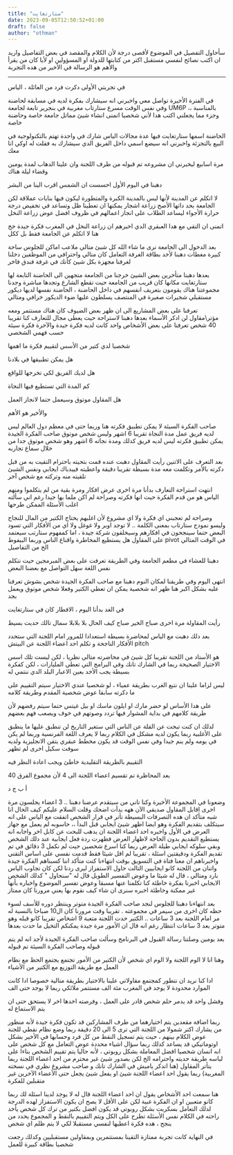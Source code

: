 ```yaml
---
title: "ستارتغايت"
date: 2023-09-05T12:50:52+01:00
draft: false
author: "othman"
---
```


سأحاول التفصيل في الموضوع لأقصى درجة لأن الكلام والمقصد في بعض التفاصيل واريد ان اكتب نصائح لنفسي مستقبل اكتر من كتابتها للدولة او المسؤولين او لأيا كان من يقرأ
والأهم هو الرسالة في الأخير من هده التجربة

---

في تجربتي الأولى دكرت فرد من العائلة ، الياس

في الفترة الأخيرة تواصل معي واخبرني انه سيشارك بفكرة لديه في مسابقة لحاضنة وفي نفس الوقت مسرع ستارتاب مغربية في بنجرير تابعة لجامعة UM6P
،، بالمناسبة وجزء مما يجعلني اكتب هدا لأني شخصيا اتمنى انشاء شيئ مماتل جامعة خاصة وحاضنة خاصة

الحاضنة اسمها ستارتغايت فيها عدة مجالات الياس شارك في واحدة تهتم بالتكنولوجية في البيع بالتجزئة
واخبرني انه سيضع اسمي داخل الفريق الدي سيشارك به فقلت له اوكي انا معك

مرة اسابيع ليخبرني ان مشروعه تم قبوله من طرف اللجنة وان علينا الدهاب لمدة يومين وقضاء ليلة هناك

دهبنا في اليوم الأول احسست ان الشمس اقرب الينا من البشر

لا اتكلم عن المدينة لأنها ليس بالمدينة الكبرة والمتطورة ليكون فيها بنايات عملاقة لكن الجامعة بحد داتها
الأصح زراعة اشجار يمكنها ان تعطينا ظل وتساعد في تخفيض درجة حرارة الأجواء ليساعد الطلاب على انجاز اعمالهم في ظروف افضل عوض زراعة النخل

اتمنى ان التقي مع هدا العبقري الدي اخبرهم ان زراعة النخل في المغرب فكرة جيدة خخ هنا لا اتكلم عن الجامعة فقط بل ككل

بعد الدخول الى الجامعة نرى ما شاء الله كل شيئ متالي ملاعب اماكن للجلوس ساحة كبيرة مغطات دهبنا لأخد بطاقة الغرفة
التعامل كان متالي واحترافي من الموظفين دخلنا لغرفنا مجهزة بكل شيئ كأنك في غرفة فندق فاخر

بعدها دهبنا متأخرين بعض الشيئ خرجنا من الجامعة متجهين الى الحاضنة التابعة لها ستارتغايت مكانها كان قريب من الجامعة
حيت تقطع الشارع وتجدها مباشرة وجدنا مجموعتنا هناك يقومون بتعريف انفسهم في داخل الحاضنة ، الحاضنة نفسها لديها ديكور مستقبلي شجيرات صغيرة في المنتصف يسلطون عليها ضوء الديكور خرافي ومتالي

تعرفنا على بعض المشاريع الى ان ظهر بعض الضيوف كان هناك مستتمر ومعه مؤتر\مقاول لن ادكر الأسماء
بعدها دهبنا لاستراحة حيت يعطى مجال للتعارف كنا تقريبا 40 شخص تعرفنا على بعض الأشخاص واحد كانت لديه فكرة جيدة والآخرة فكرة سيئة حسب فهمي الشخصي

شخصيا لدي كتير من الأسس لتقييم فكرة ما اهمها

هل يمكن تطبيقها في بلادنا

هل لديك الفريق لكي تخرجها للواقع

كم المدة التي تستطيع فيها النجاة

هل المقاول موتوق وسيعمل حتما لانجاز العمل

والأخير هو الأهم

صاحب الفكرة السيئة لا يمكن تطبيق فكرته هنا وربما حتى في معظم دول العالم ليس لديه فريق عمل مدة النجاة تقريبا 6 اشهر وليس شخص موتوق
صاحب الفكرة الجيدة يمكن تطبيق فكرته ليس لديه فريق كدلك ومدة نجاته 6 اشهر وهو شخص موتوق جدا من خلال سماع تجاربه

بعد التعرف على الاتنين رأيت المقاول دهبت عنده قمت بتحيته باحترام التقيت به من قبل دكرته بالأمر وتكلمت معه مدة بسيطة تقريبا دقيقة واعطيته فييدباك ايجابي ونفس الشيئ تلقيته منه وتركته مع شخص آخر

انتهت استراحة التعارف بدأنا مرة اخرى عرض افكار ومرة بقية من لم يتكلموا ومنهم الياس هو من قدم الفكرة حيت انها فكرته وصراحة لم اكن ملما بها جيدا رغم اني سألته اغلب الأسئلة الممكن طرحها

وصراحة لم تعجبني اي فكرة ولا اي مشروع لأن اغلبهم يحتاج الكتير من المال للنجاح وليسو نمودج ستارتاب
بمعنى الكلمة .. لا توجد اوبر ولا غوغل ولا اي من الأفكار التي تسود
البعض حتما سينجحون في افكارهم وسيخلقون شركة جيدة ، اما كمفهوم ستارتب سيعتمد على المقاول هل يستطيع المخاطرة واقناع الناس وربما البيفوط pivot في الوقت المتالي الخ من التفاصيل

دهبنا للعشاء في مطعم الجامعة وفي الطريقة تعرفت على بعض المبرمجين حيت نتكلم نفس اللغة سهل التواصل مع بعضنا البعض

انتهى اليوم وفي طريقنا لمكان النوم دهبنا مع صاحب الفكرة الجيدة شخص بشوش تعرفنا عليه بشكل اكبر هنا ظهر انه شخصية يمكن ان تعطي الكتير وفعلا شخص موتوق ويعمل بجد

في الغد بدأنا اليوم ، الافطار كان في ستارتغايت

رأيت المقاولة مرة اخرى صباح الخير صباح كيف الحال بلا بلابلا سمال تالك حديت بسيط

بعد دلك دهبت مع الياس لمحاضرة بسيطة استعدادا للمرور امام اللجنة التي ستحدد الأفكار الناجحة و تكلم احد اعضاء اللجنة عن البيتش pitch

هو الأستاد من اللجنة تقريبا كل شيئ في محاضرته متالي نظريا ، لكن ليست تلك اسس الاختيار الصحيحة
ربما في الشارك تانك وفي البرامج التي تعطي المليارات ، لكن كفكرة بسيطة يجب الأخد بعين الاعبار البلد الدي ننتمي له

ليس لزاما علينا ان نتبع الغرب بطريقة عمياء ، لو شخصيا عندي الاختيار سيتم التقييم على ما دكرته سابقا عوض شخصية المقدم وطريقة كلامه

على هدا الأساس لو حضر مارك او ايلون ماسك او بيل غيتس حتما سيتم رفضهم لأن طريقة كلامهم في بداية المشوار فيها تردد وصوتهم في خوف ويصعب فهم بعضهم

لدلك ان كنت تبحت عن القلة عن الناس التي ستغير التاريخ لن تنطبق عليها ما ينطبق على الأغلبية ربما يكون لديه مشكل في الكلام ربما لا يعرف اللغة الفرنسية وربما لم يكن في يومه ولم ينم جيدا وفي نفس الوقت قد يكون مخطط عبقري يتقن الانجليزية ولديه سوفت سكيل اخرى لم تظهر

التقييم بالطريقة التقليدية خاطئ ويجب اعادة النظر فيه

بعد المحاظرة تم تقسيم اعضاء اللجنة الى 4 لأن مجموع الفرق 40

أ ب ج د

وضعونا في المجموعة الأخيرة وكنا تاني من سيتقدم عرضنا
دهبنا .. 3 اعضاء يجلسون مرة اخرى اقابل المقاول صديقي الآن ههه بدأت اضحك وقلت السلام عليكم كيف الحال
انا شبه متأكد ان هده التصرفات البسيطة تأتر في قرار الشخص
اتفقت مع الياس على انه سيتكلف بتقديم الفكرة وهو ايضا اظهر شيئ ايجابي قبل البدأ ،، حاسوبه لم يعمل مع جهاز العرض في الأول
واخبره احد اعضاء اللجنة ان يدهب للبحت عن كابل اخر واجابه انه يستطيع التقديم بدون الحاجة لاظهار العرض فظهرت ردة فعل ايجابية عند دلك الشخص
وبقي سلوكه ايجابي طيلة العرض
ربما كنا اسرع شخصين حيت لم نكمل 3 دقائق في تم تقديم الفكرة ودقيقتين اسئلة ، تقريبا لم اقل شيئا فقط قدمت نفسي على اساس التقني واخبرناهم ان معنا فتاة في التسويق
بوقت انتهاءنا كنت متأكد اننا كسبناهم الفكرة جيدة واتنان من اللجنة كانو ايجابيين التالت حاول الاستفزاز ليرى ردنا لكن كان تجاوب الياس بارد ومتالي ، قال له شيئا ما وعوض التفسير الطويل قال له "سنحاول " كدلك الشخص الايجابي اخبرنا بفكرة خاطئة كنا تكلمنا عنها مسبقا وعوض تفسير الموضوع واخباره بأنها غير ممكنة وخاطئة اخبره سنرى ان شاء كيف نقوم بها يعني مرورنا كان ممتاز

بعد انتهاءنا دهبنا للجلوس لنجد صاحب الفكرة الجيدة متوتر وينتظر دوره للأسف لسوء حظه كان اخرى من سيمر في مجموعته . تقريبا وقت مرورنا كان ال10 صباحا بالنسبة له مر امام اللجنة بعد 3 ساعات .. الكتير حدت اللجنة متعبة 9 اشخاص تقريبا كانو قبله وهو متوتر بعد 3 ساعات انتظار
رغم انه قال ان الأمور مرة جيدة يمكنكم التخيل ما حدت بعدها

بعد يومين وصلتنا رسالة القبول في البرنامج وسألت صاحب الفكرة الجيدة لأجد انه لم يتم قبوله
وصاحب الفكرة السيئة تم قبوله

وهنا انا لا الوم اللجنة ولا الوم اي شخص لأن الكتير من الأمور تجتمع
يجتمع الحظ مع نظام العمل مع طريقة التوزيع مع الكتير من الأشياء

ادا كنا نريد ان نتطور كمجتمع مقاولاتي علينا بالاختيار بطريقة متالية خصوصا ادا كانت الموارد محدودة
لا يوجد في المغرب مئة الف مستتمر ملائكي ربما لا يوجد حتى الف

وفشل واحد قد يدمر حلم شخص قادر على العمل ، وفرصته اخدها اخر لا يستحق حتى ان يتم الاستماع له

ربما اضافة مقعدين يتم اختيارهما من طرف المشاركين قد تكون فكرة جيدة لأنه منظور من يشارك اكتر شمولا من اللجنة التي ترى 5 الى 20 دقيقة
ربما وضع نظام نقطي للجنة عوض الكلام بينهم ، حيت يتم تسجيل النقط من كل فرد وحسابها في الأخير بشكل اوتوماتيكي قد يساعد
كدلك ربما سؤال اشياء محددة عوض التعامل مع كل شخص على انه انسان
شخصيا افضل المعاملة بشكل روبوتي ، لأنه حاليا يتم تقييم الشخص بناءا على لباسه طريقة حديته واحترامه الخ
لكن بصدور شيئ غير محترم من احد اعضاء اللجنة ربما يتأتر المقاول (هنا اتدكر ياميش في الشارك تانك و صاحب مشروع نظري في نسخته المغربية) ربما يقول احد اعضاء اللجنة شيئ او يفعل شيئ يجعل حتى الأعضاء الآخرين غير متقبلين للفكرة

هنا سمعت احد الأشخاص يقول ان احد اعضاء اللجنة قال له لا يوجد لدينا اسئلة لك
ربما كانو متعبين او ان الفكرة غبية لكن على الأقل لا يصح ان يكون الاستفزاز لهده الدرجة
لدلك التعامل بسكربت بشكل روبوتي قد يكون افضل بكتير من ترك كل شخص يأخد راحته في الكلام
نفس الأسئلة تطرح على الكل ويتم التقييم بالنقط و المجموع يحدد من ينجح ، هده فكرة اعطيها لنفسي مستقبلا لكي لا يتم ظلم اي شخص

في النهاية كانت تجربة ممتازة
التقينا بمستتمرين وبمقاولين مستقبليين وكدلك رجعت شخصيا بطاقة كبيرة للعمل

